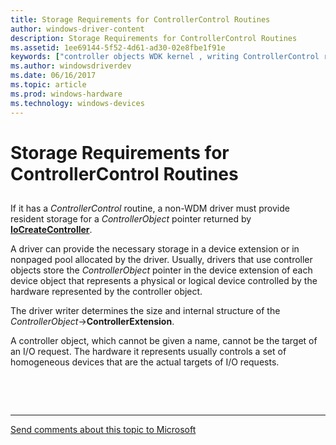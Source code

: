 ```yaml
---
title: Storage Requirements for ControllerControl Routines
author: windows-driver-content
description: Storage Requirements for ControllerControl Routines
ms.assetid: 1ee69144-5f52-4d61-ad30-02e8fbe1f91e
keywords: ["controller objects WDK kernel , writing ControllerControl routines", "ControllerControl routines, writing", "ControllerControl routines, storage", "storage WDK controller objects"]
ms.author: windowsdriverdev
ms.date: 06/16/2017
ms.topic: article
ms.prod: windows-hardware
ms.technology: windows-devices
---
```


# Storage Requirements for ControllerControl Routines


## <a href="" id="ddk-storage-requirements-for-controllercontrol-routines-kg"></a>


If it has a *ControllerControl* routine, a non-WDM driver must provide resident storage for a *ControllerObject* pointer returned by [**IoCreateController**](https://msdn.microsoft.com/library/windows/hardware/ff548395).

A driver can provide the necessary storage in a device extension or in nonpaged pool allocated by the driver. Usually, drivers that use controller objects store the *ControllerObject* pointer in the device extension of each device object that represents a physical or logical device controlled by the hardware represented by the controller object.

The driver writer determines the size and internal structure of the *ControllerObject*-&gt;**ControllerExtension**.

A controller object, which cannot be given a name, cannot be the target of an I/O request. The hardware it represents usually controls a set of homogeneous devices that are the actual targets of I/O requests.

 

 


--------------------
[Send comments about this topic to Microsoft](mailto:wsddocfb@microsoft.com?subject=Documentation%20feedback%20%5Bkernel\kernel%5D:%20Storage%20Requirements%20for%20ControllerControl%20Routines%20%20RELEASE:%20%286/14/2017%29&body=%0A%0APRIVACY%20STATEMENT%0A%0AWe%20use%20your%20feedback%20to%20improve%20the%20documentation.%20We%20don't%20use%20your%20email%20address%20for%20any%20other%20purpose,%20and%20we'll%20remove%20your%20email%20address%20from%20our%20system%20after%20the%20issue%20that%20you're%20reporting%20is%20fixed.%20While%20we're%20working%20to%20fix%20this%20issue,%20we%20might%20send%20you%20an%20email%20message%20to%20ask%20for%20more%20info.%20Later,%20we%20might%20also%20send%20you%20an%20email%20message%20to%20let%20you%20know%20that%20we've%20addressed%20your%20feedback.%0A%0AFor%20more%20info%20about%20Microsoft's%20privacy%20policy,%20see%20http://privacy.microsoft.com/default.aspx. "Send comments about this topic to Microsoft")


